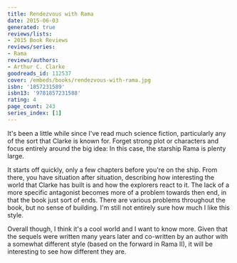 ```yaml
---
title: Rendezvous with Rama
date: 2015-06-03
generated: true
reviews/lists:
- 2015 Book Reviews
reviews/series:
- Rama
reviews/authors:
- Arthur C. Clarke
goodreads_id: 112537
cover: /embeds/books/rendezvous-with-rama.jpg
isbn: '1857231589'
isbn13: '9781857231588'
rating: 4
page_count: 243
series_index: [1]
---
```

It's been a little while since I've read much science fiction, particularly any of the sort that Clarke is known for. Forget strong plot or characters and focus entirely around the big idea: In this case, the starship Rama is plenty large.  

It starts off quickly, only a few chapters before you're on the ship. From there, you have situation after situation, describing how interesting the world that Clarke has built is and how the explorers react to it. The lack of a more specific antagonist becomes more of a problem towards then end, in that the book just sort of ends. There are various problems throughout the book, but no sense of building. I'm still not entirely sure how much I like this style.  

<!--more-->

Overall though, I think it's a cool world and I want to know more. Given that the sequels were written many years later and co-written by an author with a somewhat different style (based on the forward in Rama II), it will be interesting to see how different they are.